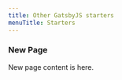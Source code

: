 ```yaml
---
title: Other GatsbyJS starters
menuTitle: Starters
---
```


### New Page

New page content is here.

